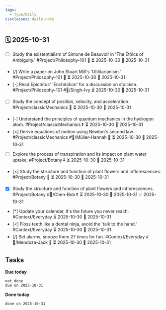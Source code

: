 ```yaml
---
tags:
  - Type/Daily
cssclasses: daily-note
---
```


## 🗓️ 2025-10-31

- [ ] Study the existentialism of Simone de Beauvoir in 'The Ethics of Ambiguity.' #Project/Philosophy-101 🔼 ⏳ 2025-10-30 📅 2025-10-31
- [/] Write a paper on John Stuart Mill's 'Utilitarianism.' #Project/Philosophy-101 🔼 ⏳ 2025-10-30 📅 2025-10-31
- [-] Read Epictetus' 'Enchiridion' for a discussion on stoicism. #Project/Philosophy-101 #👤/Singh-Ivy ⏳ 2025-10-30 📅 2025-10-31
- [ ] Study the concept of position, velocity, and acceleration. #Project/classicMechanics 🔼 ⏳ 2025-10-30 📅 2025-10-31
- [-] Understand the principles of quantum mechanics in the hydrogen atom. #Project/classicMechanics ⏬ ⏳ 2025-10-30 📅 2025-10-31
- [<] Derive equations of motion using Newton's second law. #Project/classicMechanics #👤/Müller-Hannah 🔼 ⏳ 2025-10-30 📅 2025-10-31
- [ ] Explore the process of transpiration and its impact on plant water uptake. #Project/Botany ⏬ ⏳ 2025-10-30 📅 2025-10-31
- [<] Study the structure and function of plant flowers and inflorescences. #Project/Botany 🔼 ⏳ 2025-10-30 📅 2025-10-31
- [x] Study the structure and function of plant flowers and inflorescences. #Project/Botany #👤/Chen-Bob ⏬ ⏳ 2025-10-30 📅 2025-10-31 ✅ 2025-10-31
- [*] Update your calendar, it's the future you never reach. #Context/Everyday ⏳ 2025-10-30 📅 2025-10-31
- [<] Floss teeth like a dental ninja, avoid the 'talk to the hand.' #Context/Everyday ⏳ 2025-10-30 📅 2025-10-31
- [/] Set alarms, snooze them 27 times for fun. #Context/Everyday #👤/Mendoza-Jack 🔼 ⏳ 2025-10-30 📅 2025-10-31

## Tasks

**Due today**

```tasks
not done
due on 2025-10-31
```

**Done today**

```tasks
done on 2025-10-31
```
            